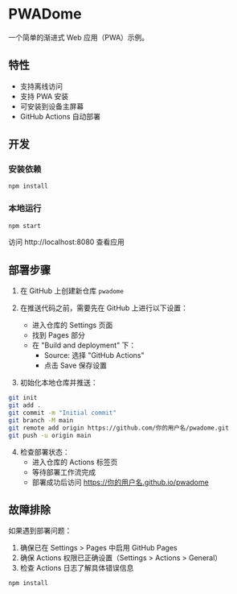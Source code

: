 # PWADome

一个简单的渐进式 Web 应用（PWA）示例。

## 特性

- 支持离线访问
- 支持 PWA 安装
- 可安装到设备主屏幕
- GitHub Actions 自动部署


## 开发

### 安装依赖

```bash
npm install
```

### 本地运行

```bash
npm start
```

访问 http://localhost:8080 查看应用

## 部署步骤

1. 在 GitHub 上创建新仓库 `pwadome`

2. 在推送代码之前，需要先在 GitHub 上进行以下设置：
   - 进入仓库的 Settings 页面
   - 找到 Pages 部分
   - 在 "Build and deployment" 下：
     - Source: 选择 "GitHub Actions"
     - 点击 Save 保存设置

3. 初始化本地仓库并推送：
```bash
git init
git add .
git commit -m "Initial commit"
git branch -M main
git remote add origin https://github.com/你的用户名/pwadome.git
git push -u origin main
```

4. 检查部署状态：
   - 进入仓库的 Actions 标签页
   - 等待部署工作流完成
   - 部署成功后访问 https://你的用户名.github.io/pwadome

## 故障排除

如果遇到部署问题：
1. 确保已在 Settings > Pages 中启用 GitHub Pages
2. 确保 Actions 权限已正确设置（Settings > Actions > General）
3. 检查 Actions 日志了解具体错误信息

```bash
npm install